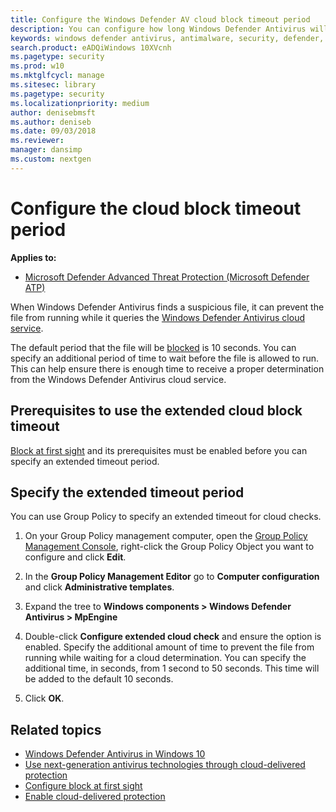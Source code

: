 ```yaml
---
title: Configure the Windows Defender AV cloud block timeout period
description: You can configure how long Windows Defender Antivirus will block a file from running while waiting for a cloud determination.
keywords: windows defender antivirus, antimalware, security, defender, cloud, timeout, block, period, seconds
search.product: eADQiWindows 10XVcnh
ms.pagetype: security
ms.prod: w10
ms.mktglfcycl: manage
ms.sitesec: library
ms.pagetype: security
ms.localizationpriority: medium
author: denisebmsft
ms.author: deniseb
ms.date: 09/03/2018
ms.reviewer: 
manager: dansimp
ms.custom: nextgen
---
```


# Configure the cloud block timeout period

**Applies to:**

- [Microsoft Defender Advanced Threat Protection (Microsoft Defender ATP)](https://go.microsoft.com/fwlink/p/?linkid=2069559)

When Windows Defender Antivirus finds a suspicious file, it can prevent the file from running while it queries the [Windows Defender Antivirus cloud service](utilize-microsoft-cloud-protection-windows-defender-antivirus.md).

The default period that the file will be [blocked](configure-block-at-first-sight-windows-defender-antivirus.md) is 10 seconds. You can specify an additional period of time to wait before the file is allowed to run. This can help ensure there is enough time to receive a proper determination from the Windows Defender Antivirus cloud service.

## Prerequisites to use the extended cloud block timeout

[Block at first sight](configure-block-at-first-sight-windows-defender-antivirus.md) and its prerequisites must be enabled before you can specify an extended timeout period.

## Specify the extended timeout period

You can use Group Policy to specify an extended timeout for cloud checks.

1. On your Group Policy management computer, open the [Group Policy Management Console](https://technet.microsoft.com/library/cc731212.aspx), right-click the Group Policy Object you want to configure and click **Edit**.

2. In the **Group Policy Management Editor** go to **Computer configuration** and click **Administrative templates**.

3. Expand the tree to **Windows components > Windows Defender Antivirus > MpEngine**

4. Double-click **Configure extended cloud check** and ensure the option is enabled. Specify the additional amount of time to prevent the file from running while waiting for a cloud determination. You can specify the additional time, in seconds, from 1 second to 50 seconds. This time will be added to the default 10 seconds.

5. Click **OK**.

## Related topics

- [Windows Defender Antivirus in Windows 10](windows-defender-antivirus-in-windows-10.md)
- [Use next-generation antivirus technologies through cloud-delivered protection](utilize-microsoft-cloud-protection-windows-defender-antivirus.md)
- [Configure block at first sight](configure-block-at-first-sight-windows-defender-antivirus.md)
- [Enable cloud-delivered protection](enable-cloud-protection-windows-defender-antivirus.md)
